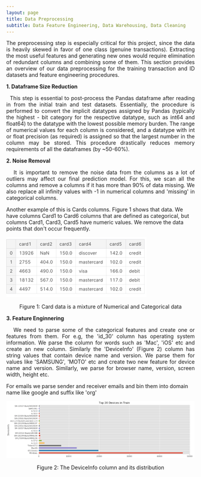 ```yaml
---
layout: page
title: Data Preprocessing
subtitle: Data Feature Engineering, Data Warehousing, Data Cleaning
---
```


<p style="text-align: justify;">
The preprocessing step is especially critical for this project, since the data is heavily skewed in favor of one class (genuine transactions). Extracting the most useful features and generating new ones would require elimination of redundant columns and combining some of them. This section provides an overview of our data preprocessing for the training transaction and ID datasets and feature engineering procedures.  
</p>

**1. Dataframe Size Reduction**  
<p style="text-align: justify;">
&nbsp;&nbsp;This step is essential to post-process the Pandas dataframe after reading in from the initial train and test datasets. Essentially, the procedure is performed to convert the implicit datatypes assigned by Pandas (typically the highest - bit category for the respective datatype, such as int64 and float64) to the datatype with the lowest possible memory burden. The range of numerical values for each column is considered, and a datatype with int or float precision (as required) is assigned so that the largest number in the column may be stored. This procedure drastically reduces memory requirements of all the dataframes (by ~50-60%).
</p>

**2. Noise Removal**  
<p style="text-align: justify;">
&nbsp;&nbsp; It is important to remove the noise data from the columns as a lot of outliers may affect our final prediction model. For this, we scan all the columns and remove a columns if it has more than 90% of data missing. We also replace all infinity values with -1 in numerical columns and 'missing' in categorical columns. 

Another example of this is Cards columns. Figure 1 shows that data. We have columns Card1 to Card6 columns that are defined as categorical, but columns Card1, Card3, Card5 have numeric values. We remove the data points that don't occur frequently.
</p>

![Img](/assets/img/card-data.png)

<center>Figure 1: Card data is a mixture of Numerical and Categorical data</center>

**3. Feature Enginnering**  
<p style="text-align: justify;">
&nbsp;&nbsp; We need to parse some of the categorical features and create one or features from them. For e.g, the 'id_30' column has operating system information. We parse the column for words such as 'Mac', 'iOS' etc and create an new column. Similarly the 'DeviceInfo' (Figure 2) column has string values that contain device name and version. We parse them for values like 'SAMSUNG', 'MOTO' etc and create two new feature for device name and version. Similarly, we parse for browser name, version, screen width, height etc.

For emails we parse sender and receiver emails and bin them into domain name like google and suffix like 'org'
</p>

![Img](/assets/img/DeviceInfo-distribution.png)

<center>Figure 2: The DeviceInfo column and its distribution</center>
